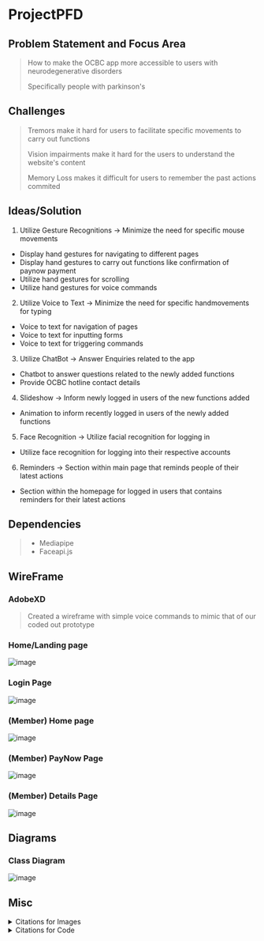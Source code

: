 # ProjectPFD

## Problem Statement and Focus Area

> How to make the OCBC app more accessible to users with neurodegenerative disorders
>
> Specifically people with parkinson's

## Challenges

> Tremors make it hard for users to facilitate specific movements to carry out functions
>
> Vision impairments make it hard for the users to understand the website's content
>
> Memory Loss makes it difficult for users to remember the past actions commited

## Ideas/Solution

1. Utilize Gesture Recognitions -> Minimize the need for specific mouse movements

- Display hand gestures for navigating to different pages
- Display hand gestures to carry out functions like confirmation of paynow payment
- Utilize hand gestures for scrolling
- Utilize hand gestures for voice commands

2. Utilize Voice to Text -> Minimize the need for specific handmovements for typing

- Voice to text for navigation of pages
- Voice to text for inputting forms
- Voice to text for triggering commands

3. Utilize ChatBot -> Answer Enquiries related to the app

- Chatbot to answer questions related to the newly added functions
- Provide OCBC hotline contact details

4. Slideshow -> Inform newly logged in users of the new functions added

- Animation to inform recently logged in users of the newly added functions

5. Face Recognition -> Utilize facial recognition for logging in

- Utilize face recognition for logging into their respective accounts

6. Reminders -> Section within main page that reminds people of their latest actions

- Section within the homepage for logged in users that contains reminders for their latest actions

## Dependencies

> - Mediapipe
> - Faceapi.js

## WireFrame

### AdobeXD

> Created a wireframe with simple voice commands to mimic that of our coded out prototype

### Home/Landing page

![image](https://github.com/huixianglim/ProjectPFD/assets/116724250/12966a0e-2bd3-4c6c-a634-541ec4d67d3d)

### Login Page

![image](https://github.com/huixianglim/ProjectPFD/assets/116724250/019e6631-2e86-4995-a804-460a4c43829a)

### (Member) Home page

![image](https://github.com/huixianglim/ProjectPFD/assets/116724250/da41e3b0-693b-4310-8354-0d89c215de7c)

### (Member) PayNow Page

![image](https://github.com/huixianglim/ProjectPFD/assets/116724250/5aad58cd-6b9d-4788-b2a5-fdb43eeae00c)

### (Member) Details Page

![image](https://github.com/huixianglim/ProjectPFD/assets/116724250/38f353eb-3f5f-4a54-b486-d143356c40b4)

## Diagrams

### Class Diagram

![image](https://github.com/huixianglim/ProjectPFD/assets/116724250/813641cf-5ca9-49f7-9fd5-2e661b14b0de)

## Misc

<details>
<summary>Citations for Images</summary>

1.  https://www.singsaver.com.sg/blog/ocbc-frank-credit-card-the-perfect-card-for-gen-z

</details>

<details>
<summary>Citations for Code</summary>

1. https://developers.google.com/mediapipe/solutions/vision/gesture_recognizer

2. https://www.youtube.com/watch?v=yBgXx0FLYKc
</details>
